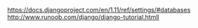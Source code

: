 https://docs.djangoproject.com/en/1.11/ref/settings/#databases
http://www.runoob.com/django/django-tutorial.htmll